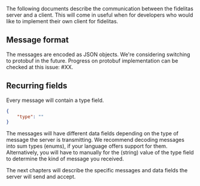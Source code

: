 The following documents describe the communication between the fidelitas server and a client.
This will come in useful when for developers who would like to implement their own client for fidelitas.

## Message format
The messages are encoded as JSON objects.
We're considering switching to protobuf in the future. Progress on protobuf implementation can be checked at this issue: #XX.


## Recurring fields
Every message will contain a type field.
```json
{
    "type": ""
}
```

The messages will have different data fields depending on the type of message the server is transmitting.
We recommend decoding messages into sum types (enums), if your language offers support for them.
Alternatively, you will have to manually for the (string) value of the type field to determine the kind of message you received.

The next chapters will describe the specific messages and data fields the server will send and accept.